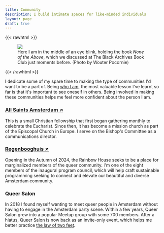 ```yaml
---
title: Community
description: I build intimate spaces for like-minded individuals
layout: page
draft: true
---
```


{{< rawhtml >}}

  <figure>
    <img src="/img/zinzy-at-tbab.jpg" class="w-full" class="Two White men and a Black person smile at the camera with champagne glasses in their hand." />
    <figcaption>Here I am in the middle of an eye blink, holding the book <em>None of the Above</em>, which we discussed at The Black Archives Book Club just moments before. (Photo by Wouter Pocornie)</figcaption>
  </figure>
{{< /rawhtml >}}

I dedicate some of my spare time to making the type of communities I'd want to be a part of. Being [who I am](/about), the most valuable lesson I've learnt so far is that it's important to see oneself in others. Being involved in making these communities helps me feel more confident about the person I am.

### [All Saints Amsterdam ↗](https://allsaintsamsterdam.church/)

This is a small Christian fellowship that first began gathering monthly to celebrate the Eucharist. Since then, it has become a mission church as part of the Episcopal Church in Europe. I serve on the Bishop's Committee as a communications director.

### [Regenbooghuis ↗](https://www.instagram.com/regenbooghuisamsterdam/)

Opening in the Autumn of 2024, the Rainbow House seeks to be a place for marginalized members of the queer community. I'm one of the eight members of the inaugural program council, which will help craft sustainable programming seeking to connect and elevate our beautiful and diverse Amsterdam community.

### Queer Salon

In 2018 I found myself wanting to meet queer people in Amsterdam without having to engage in the Amsterdam party scene. Within a few years, Queer Salon grew into a popular Meetup group with some 700 members. After a hiatus, Queer Salon is now back as an invite-only event, which helps me better practice [the law of two feet](https://www.agilecentre.com/resources/article/meetings-with-feet/#:~:text=The%20Law%20is%20the%20so,for%20Emerging%20Order%2C%20Harrison%20Owen).
